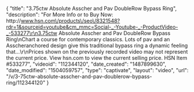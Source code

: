 {
    "title": "3.75ctw Absolute Asscher and Pav DoubleRow Bypass Ring",
    "description": "For More Info or to Buy Now: http:\/\/www.hsn.com\/products\/seo\/8321548?rdr=1&sourceid=youtube&cm_mmc=Social-_-Youtube-_-ProductVideo-_-533277\r\n3.75ctw Absolute Asscher and Pav DoubleRow Bypass Ring\nChart a course for contemporary classics. Lots of pav and an Asscheranchored design give this traditional bypass ring a dynamic feeling that...\r\nPrices shown on the previously recorded video may not represent the current price.  View hsn.com to view the current selling price. HSN Item #533277",
    "videoid": "112344120",
    "date_created": "1487899630",
    "date_modified": "1504059757",
    "type": "captivate",
    "layout": "video",
    "url": "\/v\/3-75ctw-absolute-asscher-and-pav-doublerow-bypass-ring\/112344120"
}